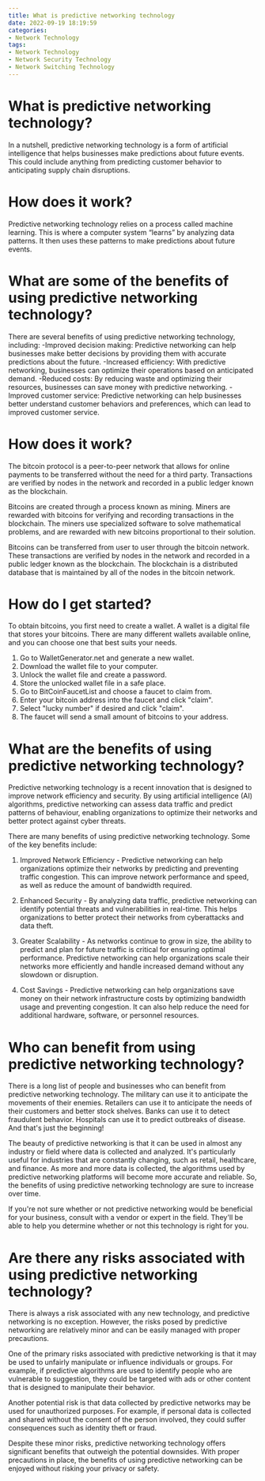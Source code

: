 ```yaml
---
title: What is predictive networking technology 
date: 2022-09-19 18:19:59
categories:
- Network Technology
tags:
- Network Technology
- Network Security Technology
- Network Switching Technology
---
```



#  What is predictive networking technology? 

In a nutshell, predictive networking technology is a form of artificial intelligence that helps businesses make predictions about future events. This could include anything from predicting customer behavior to anticipating supply chain disruptions.

# How does it work? 

Predictive networking technology relies on a process called machine learning. This is where a computer system “learns” by analyzing data patterns. It then uses these patterns to make predictions about future events.

# What are some of the benefits of using predictive networking technology? 

There are several benefits of using predictive networking technology, including: 
-Improved decision making: Predictive networking can help businesses make better decisions by providing them with accurate predictions about the future. 
-Increased efficiency: With predictive networking, businesses can optimize their operations based on anticipated demand. 
-Reduced costs: By reducing waste and optimizing their resources, businesses can save money with predictive networking. 
-Improved customer service: Predictive networking can help businesses better understand customer behaviors and preferences, which can lead to improved customer service.

#  How does it work? 

The bitcoin protocol is a peer-to-peer network that allows for online payments to be transferred without the need for a third party. Transactions are verified by nodes in the network and recorded in a public ledger known as the blockchain.

Bitcoins are created through a process known as mining. Miners are rewarded with bitcoins for verifying and recording transactions in the blockchain. The miners use specialized software to solve mathematical problems, and are rewarded with new bitcoins proportional to their solution.

Bitcoins can be transferred from user to user through the bitcoin network. These transactions are verified by nodes in the network and recorded in a public ledger known as the blockchain. The blockchain is a distributed database that is maintained by all of the nodes in the bitcoin network.

# How do I get started? 

To obtain bitcoins, you first need to create a wallet. A wallet is a digital file that stores your bitcoins. There are many different wallets available online, and you can choose one that best suits your needs.
1) Go to WalletGenerator.net and generate a new wallet. 
2) Download the wallet file to your computer. 
3) Unlock the wallet file and create a password. 
4) Store the unlocked wallet file in a safe place. 
5) Go to BitCoinFaucetList and choose a faucet to claim from. 
6) Enter your bitcoin address into the faucet and click "claim". 
7) Select "lucky number" if desired and click "claim". 
8) The faucet will send a small amount of bitcoins to your address.

#  What are the benefits of using predictive networking technology? 

Predictive networking technology is a recent innovation that is designed to improve network efficiency and security. By using artificial intelligence (AI) algorithms, predictive networking can assess data traffic and predict patterns of behaviour, enabling organizations to optimize their networks and better protect against cyber threats.

There are many benefits of using predictive networking technology. Some of the key benefits include:

1. Improved Network Efficiency - Predictive networking can help organizations optimize their networks by predicting and preventing traffic congestion. This can improve network performance and speed, as well as reduce the amount of bandwidth required.

2. Enhanced Security - By analyzing data traffic, predictive networking can identify potential threats and vulnerabilities in real-time. This helps organizations to better protect their networks from cyberattacks and data theft.

3. Greater Scalability - As networks continue to grow in size, the ability to predict and plan for future traffic is critical for ensuring optimal performance. Predictive networking can help organizations scale their networks more efficiently and handle increased demand without any slowdown or disruption.

4. Cost Savings - Predictive networking can help organizations save money on their network infrastructure costs by optimizing bandwidth usage and preventing congestion. It can also help reduce the need for additional hardware, software, or personnel resources.

#  Who can benefit from using predictive networking technology? 

There is a long list of people and businesses who can benefit from predictive networking technology. The military can use it to anticipate the movements of their enemies. Retailers can use it to anticipate the needs of their customers and better stock shelves. Banks can use it to detect fraudulent behavior. Hospitals can use it to predict outbreaks of disease. And that's just the beginning! 

The beauty of predictive networking is that it can be used in almost any industry or field where data is collected and analyzed. It's particularly useful for industries that are constantly changing, such as retail, healthcare, and finance. As more and more data is collected, the algorithms used by predictive networking platforms will become more accurate and reliable. So, the benefits of using predictive networking technology are sure to increase over time.

If you're not sure whether or not predictive networking would be beneficial for your business, consult with a vendor or expert in the field. They'll be able to help you determine whether or not this technology is right for you.

#  Are there any risks associated with using predictive networking technology?

There is always a risk associated with any new technology, and predictive networking is no exception. However, the risks posed by predictive networking are relatively minor and can be easily managed with proper precautions.

One of the primary risks associated with predictive networking is that it may be used to unfairly manipulate or influence individuals or groups. For example, if predictive algorithms are used to identify people who are vulnerable to suggestion, they could be targeted with ads or other content that is designed to manipulate their behavior.

Another potential risk is that data collected by predictive networks may be used for unauthorized purposes. For example, if personal data is collected and shared without the consent of the person involved, they could suffer consequences such as identity theft or fraud.

Despite these minor risks, predictive networking technology offers significant benefits that outweigh the potential downsides. With proper precautions in place, the benefits of using predictive networking can be enjoyed without risking your privacy or safety.